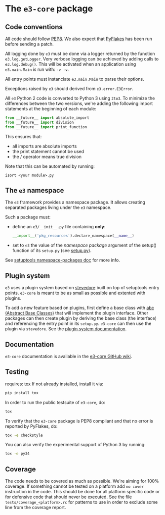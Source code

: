 The `e3-core` package
=====================

Code conventions
----------------

All code should follow [PEP8](https://www.python.org/dev/peps/pep-0008/).
We also expect that [PyFlakes](https://pypi.python.org/pypi/pyflakes) has been
run before sending a patch.

All logging done by `e3` must be done via a logger returned by the function
`e3.log.getLogger`. Very verbose logging can be achieved by adding calls to
`e3.log.debug()`. This will be activated when an application using
`e3.main.Main` is run with: `-v -v`.

All entry points must instanciate `e3.main.Main` to parse their options.

Exceptions raised by `e3` should derived from `e3.error.E3Error`.

All `e3` Python 2 code is converted to Python 3 using `2to3`. To minimize
the differences between the two versions, we're adding the following
import statements at the beginning of each module:

```python
from __future__ import absolute_import
from __future__ import division
from __future__ import print_function
```

This ensures that:

 * all imports are absolute imports
 * the print statement cannot be used
 * the / operator means true division

Note that this can be automated by running:

`isort <your module>.py`

The `e3` namespace
------------------

The `e3` framework provides a namespace package. It allows creating
separated packages living under the `e3` namespace.

Such a package must:

   * define an `e3/__init__.py` file containing **only**:

     ```python
     __import__('pkg_resources').declare_namespace(__name__)
     ```

   * set to `e3` the value of the *namespace package* argument
     of the setup() function of its ``setup.py`` (see [setup.py](setup.py)).

See [setuptools namespace-packages doc][1] for more info.

[1]: http://pythonhosted.org/setuptools/setuptools.html#namespace-packages

Plugin system
-------------

`e3` uses a plugin system based on
[stevedore](https://github.com/openstack/stevedore) built on top of setuptools
entry points. `e3-core` is meant to be as small as possible and extented with
plugins.

To add a new feature based on plugins, first define a base class with
[abc (Abstract Base Classes)](https://docs.python.org/2/library/abc.html) that
will implement the plugin interface. Other packages can then create plugin by
deriving the base class (the interface) and referencing the entry point in its
``setup.py``. `e3-core` can then use the plugin via `stevedore`. See the
[plugin system documentation](https://github.com/AdaCore/e3-core/wiki/Plugins).

Documentation
-------------

`e3-core` documentation is available in the [e3-core GitHub wiki](https://github.com/AdaCore/e3-core/wiki).

Testing
-------

requires: [tox](https://pypi.python.org/pypi/tox)
If not already installed, install it via:

```bash
pip install tox
```

In order to run the public testsuite of `e3-core`, do:

```bash
tox
```

To verify that the `e3-core` package is PEP8 compliant and that no error is
reported by PyFlakes, do:

```bash
tox -e checkstyle
```

You can also verify the experimental support of Python 3 by running:

```bash
tox -e py34
```

Coverage
--------

The code needs to be covered as much as possible. We're aiming for 100%
coverage. If something cannot be tested on a platform add `no cover`
instruction in the code. This should be done for all platform specific code or for
defensive code that should never be executed. See the file `tests/coverage_<platform>.rc` for patterns to use in order to exclude some line from the coverage report.
